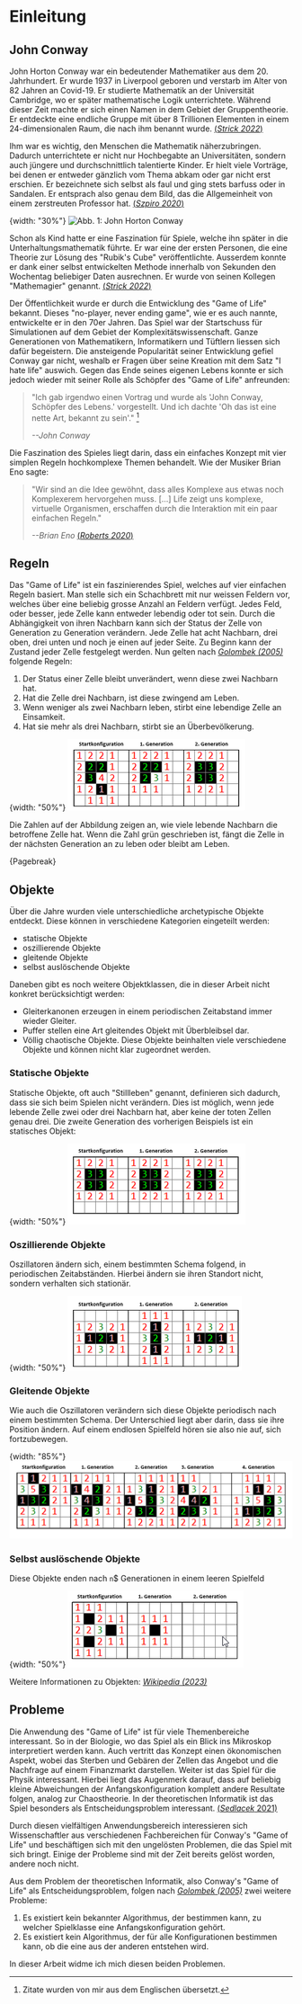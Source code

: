 # Einleitung

## John Conway
John Horton Conway war ein bedeutender Mathematiker aus dem 20. Jahrhundert. Er wurde 1937 in Liverpool geboren und verstarb im Alter von 82 Jahren an Covid-19. Er studierte Mathematik an der Universität Cambridge, wo er später mathematische Logik unterrichtete. Während dieser Zeit machte er sich einen Namen in dem Gebiet der Gruppentheorie. Er entdeckte eine endliche Gruppe mit über 8 Trillionen Elementen in einem 24-dimensionalen Raum, die nach ihm benannt wurde. [(*Strick 2022*)](#Strick)

Ihm war es wichtig, den Menschen die Mathematik näherzubringen. Dadurch unterrichtete er nicht nur Hochbegabte an Universitäten, sondern auch jüngere und durchschnittlich talentierte Kinder. Er hielt viele Vorträge, bei denen er entweder gänzlich vom Thema abkam oder gar nicht erst erschien. Er bezeichnete sich selbst als faul und ging stets barfuss oder in Sandalen. Er entsprach also genau dem Bild, das die Allgemeinheit von einem zerstreuten Professor hat. [(*Szpiro 2020*)](#Szpiro)

{width: "30%"}
![Abb. 1: John Horton Conway](conway.png) 


Schon als Kind hatte er eine Faszination für Spiele, welche ihn später in die Unterhaltungsmathematik führte. Er war eine der ersten Personen, die eine Theorie zur Lösung des "Rubik's Cube" veröffentlichte. Ausserdem konnte er dank einer selbst entwickelten Methode innerhalb von Sekunden den Wochentag beliebiger Daten ausrechnen. Er wurde von seinen Kollegen "Mathemagier" genannt. [(*Strick 2022*)](#Strick)

Der Öffentlichkeit wurde er durch die Entwicklung des "Game of Life" bekannt. Dieses "no-player, never ending game", wie er es auch nannte, entwickelte er in den 70er Jahren. Das Spiel war der Startschuss für Simulationen auf dem Gebiet der Komplexitätswissenschaft. Ganze Generationen von Mathematikern, Informatikern und Tüftlern liessen sich dafür begeistern. Die ansteigende Popularität seiner Entwicklung gefiel Conway gar nicht, weshalb er Fragen über seine Kreation mit dem Satz "I hate life" auswich. Gegen das Ende seines eigenen Lebens konnte er sich jedoch wieder mit seiner Rolle als Schöpfer des "Game of Life" anfreunden: 

> "Ich gab irgendwo einen Vortrag und wurde als 'John Conway, Schöpfer des Lebens.' vorgestellt. Und ich dachte 'Oh das ist eine nette Art, bekannt zu sein'." [^footnote-1]
> 
> *--John Conway*

Die Faszination des Spieles liegt darin, dass ein einfaches Konzept mit vier simplen Regeln hochkomplexe Themen behandelt. Wie der Musiker Brian Eno sagte:

> "Wir sind an die Idee gewöhnt, dass alles Komplexe aus etwas noch Komplexerem hervorgehen muss. […] Life zeigt uns komplexe, virtuelle Organismen, erschaffen durch die Interaktion mit ein paar einfachen Regeln."
>
> *--Brian Eno* [(*Roberts 2020*)](#Roberts)

[^footnote-1]: Zitate wurden von mir aus dem Englischen übersetzt.

## Regeln

Das "Game of Life" ist ein faszinierendes Spiel, welches auf vier einfachen Regeln basiert. Man stelle sich ein Schachbrett mit nur weissen Feldern vor, welches über eine beliebig grosse Anzahl an Feldern verfügt. Jedes Feld, oder besser, jede Zelle kann entweder lebendig oder tot sein. Durch die Abhängigkeit von ihren Nachbarn kann sich der Status der Zelle von Generation zu Generation verändern. Jede Zelle hat acht Nachbarn, drei oben, drei unten und noch je einen auf jeder Seite. Zu Beginn kann der Zustand jeder Zelle festgelegt werden. Nun gelten nach [*Golombek (2005)*](#Golombek) folgende Regeln:

1.	Der Status einer Zelle bleibt unverändert, wenn diese zwei Nachbarn hat.
2.	Hat die Zelle drei Nachbarn, ist diese zwingend am Leben.
3.	Wenn weniger als zwei Nachbarn leben, stirbt eine lebendige Zelle an Einsamkeit.
4.	Hat sie mehr als drei Nachbarn, stirbt sie an Überbevölkerung.



{width: "50%"}
![Abb. 2: Lebensentwicklung](Lebensentwicklung.png)  

Die Zahlen auf der Abbildung zeigen an, wie viele lebende Nachbarn die betroffene Zelle hat. Wenn die Zahl grün geschrieben ist, fängt die Zelle in der nächsten Generation an zu leben oder bleibt am Leben.

{Pagebreak}

## Objekte   

Über die Jahre wurden viele unterschiedliche archetypische Objekte entdeckt. Diese können in verschiedene Kategorien eingeteilt werden:

- statische Objekte
- oszillierende Objekte
- gleitende Objekte
- selbst auslöschende Objekte


Daneben gibt es noch weitere Objektklassen, die in dieser Arbeit nicht konkret berücksichtigt werden:

- Gleiterkanonen erzeugen in einem periodischen Zeitabstand immer wieder Gleiter.
- Puffer stellen eine Art gleitendes Objekt mit Überbleibsel dar.
- Völlig chaotische Objekte. Diese Objekte beinhalten viele verschiedene Objekte und können nicht klar zugeordnet werden.


### Statische Objekte

Statische Objekte, oft auch "Stillleben" genannt, definieren sich dadurch, dass sie sich beim Spielen nicht verändern. Dies ist möglich, wenn jede lebende Zelle zwei oder drei Nachbarn hat, aber keine der toten Zellen genau drei.
Die zweite Generation des vorherigen Beispiels ist ein statisches Objekt:


{width: "50%"}
![Abb. 3: Statisches Objekt](stable_gb.png)  


### Oszillierende Objekte

Oszillatoren ändern sich, einem bestimmten Schema folgend, in periodischen Zeitabständen. Hierbei ändern sie ihren Standort nicht, sondern verhalten sich stationär.



{width: "50%"}
![Abb. 4: Oszillierendes Objekt mit einer Periodizität von 2](oscillator_gb.png)  

### Gleitende Objekte

Wie auch die Oszillatoren verändern sich diese Objekte periodisch nach einem bestimmten Schema. Der Unterschied liegt aber darin, dass sie ihre Position ändern. Auf einem endlosen Spielfeld hören sie also nie auf, sich fortzubewegen.



{width: "85%"}
![Abb. 5: Gleitendes Objekt mit einer Periodizität von 4](Gleiter_gb.png)  


### Selbst auslöschende Objekte

Diese Objekte enden nach `n`$ Generationen in einem leeren Spielfeld


{width: "50%"}
![Abb. 6: Selbst auslöschendes Objekt](erased_gb.png)      

Weitere Informationen zu Objekten: [*Wikipedia (2023)*](#Wikipedia)

## Probleme

Die Anwendung des "Game of Life" ist für viele Themenbereiche interessant. So in der Biologie, wo das Spiel als ein Blick ins Mikroskop interpretiert werden kann. Auch vertritt das Konzept einen ökonomischen Aspekt, wobei das Sterben und Gebären der Zellen das Angebot und die Nachfrage auf einem Finanzmarkt darstellen. Weiter ist das Spiel für die Physik interessant. Hierbei liegt das Augenmerk darauf, dass auf beliebig kleine Abweichungen der Anfangskonfiguration komplett andere Resultate folgen, analog zur Chaostheorie. In der theoretischen Informatik ist das Spiel besonders als Entscheidungsproblem interessant. [(*Sedlacek* 2021)](#Sedlacek)

Durch diesen vielfältigen Anwendungsbereich interessieren sich Wissenschaftler aus verschiedenen Fachbereichen für Conway's "Game of Life" und beschäftigen sich mit den ungelösten Problemen, die das Spiel mit sich bringt. Einige der Probleme sind mit der Zeit bereits gelöst worden, andere noch nicht. 

Aus dem Problem der theoretischen Informatik, also Conway's "Game of Life" als Entscheidungsproblem, folgen nach [*Golombek (2005)*](#Golombek) zwei weitere Probleme:

1. Es existiert kein bekannter Algorithmus, der bestimmen kann, zu welcher Spielklasse eine Anfangskonfiguration gehört. 
2. Es existiert kein Algorithmus, der für alle Konfigurationen bestimmen kann, ob die eine aus der anderen entstehen wird.

In dieser Arbeit widme ich mich diesen beiden Problemen.





